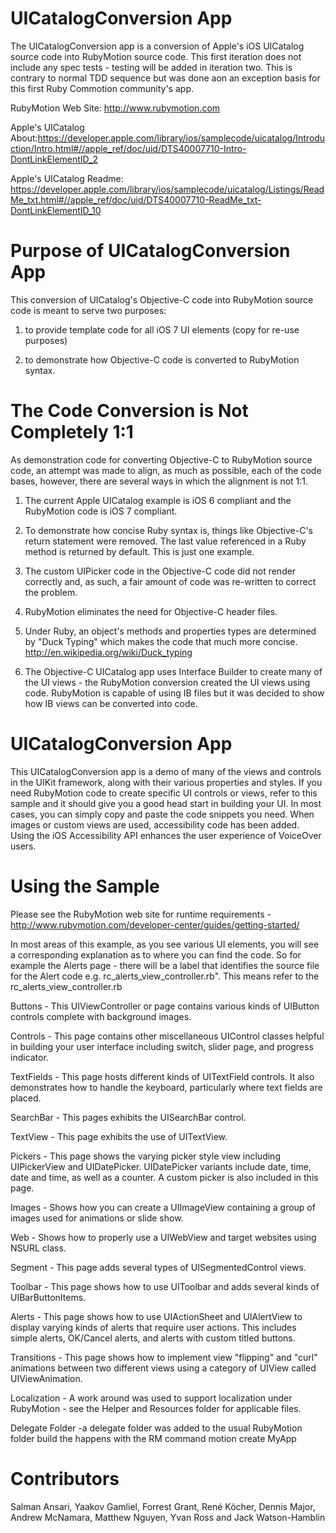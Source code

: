 UICatalogConversion App
=======================

The UICatalogConversion app is a conversion of Apple's iOS UICatalog source code into RubyMotion source code. This first iteration does not include any spec tests - testing will be added in iteration two.
This is contrary to normal TDD sequence but was done aon an exception basis for this first Ruby Commotion community's app.

RubyMotion Web Site: http://www.rubymotion.com

Apple's UICatalog About:https://developer.apple.com/library/ios/samplecode/uicatalog/Introduction/Intro.html#//apple_ref/doc/uid/DTS40007710-Intro-DontLinkElementID_2

Apple's UICatalog Readme:  https://developer.apple.com/library/ios/samplecode/uicatalog/Listings/ReadMe_txt.html#//apple_ref/doc/uid/DTS40007710-ReadMe_txt-DontLinkElementID_10

Purpose of UICatalogConversion App
==================================

This conversion of UICatalog's Objective-C code into RubyMotion source code is meant to serve two purposes:

  1. to provide template code for all iOS 7 UI elements (copy for re-use purposes)

  2. to demonstrate how Objective-C code is converted to RubyMotion syntax.


The Code Conversion is Not Completely 1:1
=========================================

As demonstration code for converting Objective-C to RubyMotion source code, an attempt was made to align, as much as possible, each of the code bases, however,
there are several ways in which the alignment is not 1:1.

  1. The current Apple UICatalog example is iOS 6 compliant and the RubyMotion code is iOS 7 compliant.

  2. To demonstrate how concise Ruby syntax is, things like Objective-C's return statement were removed.
     The last value referenced in a Ruby method is returned by default. This is just one example.

  3. The custom UIPicker code in the Objective-C code did not render correctly and, as such, a fair amount of code was re-written to correct the problem.

  4. RubyMotion eliminates the need for Objective-C header files.

  5. Under Ruby, an object's methods and properties types are determined by "Duck Typing" which makes the code that much more concise. http://en.wikipedia.org/wiki/Duck_typing

  6. The Objective-C UICatalog app uses Interface Builder to create many of the UI views - the RubyMotion conversion created the UI views using code.
     RubyMotion is capable of using IB files but it was decided to show how IB views can be converted into code.



UICatalogConversion App
=======================
 
This UICatalogConversion app is a demo of many of the views and controls in the UIKit framework, along with their various properties and styles.
If you need RubyMotion code to create specific UI controls or views, refer to this sample and it should give you a good head start in building your UI.
In most cases, you can simply copy and paste the code snippets you need. When images or custom views are used, accessibility code has been added.
Using the iOS Accessibility API enhances the user experience of VoiceOver users.

 
Using the Sample
================

Please see the RubyMotion web site for runtime requirements - http://www.rubymotion.com/developer-center/guides/getting-started/

In most areas of this example, as you see various UI elements, you will see a corresponding explanation as to where you can find the code.
So for example the Alerts page - there will be a label that identifies the source file for the Alert code e.g. rc_alerts_view_controller.rb".
This means refer to the rc_alerts_view_controller.rb
 
Buttons - This UIViewController or page contains various kinds of UIButton controls complete with background images.
 
Controls - This page contains other miscellaneous UIControl classes helpful in building your user interface including switch, slider page, and progress indicator.
 
TextFields - This page hosts different kinds of UITextField controls.  It also demonstrates how to handle the keyboard, particularly where text fields are placed.
 
SearchBar - This pages exhibits the UISearchBar control.
 
TextView - This page exhibits the use of UITextView.
 
Pickers - This page shows the varying picker style view including UIPickerView and UIDatePicker.  UIDatePicker variants include date, time, date and time, as well as a counter.  A custom picker is also included in this page.
 
Images - Shows how you can create a UIImageView containing a group of images used for animations or slide show.
 
Web - Shows how to properly use a UIWebView and target websites using NSURL class.
 
Segment - This page adds several types of UISegmentedControl views.
 
Toolbar - This page shows how to use UIToolbar and adds several kinds of UIBarButtonItems.
 
Alerts - This page shows how to use UIActionSheet and UIAlertView to display varying kinds of alerts that require user actions.  This includes simple alerts, OK/Cancel alerts, and alerts with custom titled buttons.
 
Transitions - This page shows how to implement view "flipping" and "curl" animations between two different views using a category of UIView called UIViewAnimation.
 
Localization - A work around was used to support localization under RubyMotion - see the Helper and Resources folder for applicable files.

Delegate Folder -a delegate folder was added to the usual RubyMotion folder build the happens with the RM command motion create MyApp


Contributors
============

Salman Ansari, Yaakov Gamliel, Forrest Grant, René Köcher, Dennis Major, Andrew McNamara, Matthew Nguyen, Yvan Ross and Jack Watson-Hamblin
